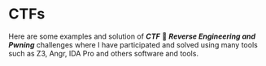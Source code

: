# CTFs
Here are some examples and solution of ***CTF*** :flags: ***Reverse Engineering and Pwning*** challenges where I have participated and solved using many tools such as Z3, Angr, IDA Pro and others software and tools.
